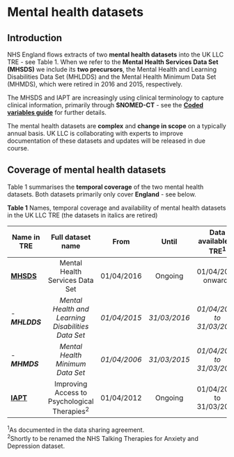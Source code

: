 # Mental health datasets
## Introduction  
NHS England flows extracts of two **mental health datasets** into the UK LLC TRE - see Table 1. When we refer to the **Mental Health Services Data Set (MHSDS)** we include its **two precursors**, the Mental Health and Learning Disabilities Data Set (MHLDDS) and the Mental Health Minimum Data Set (MHMDS), which were retired in 2016 and 2015, respectively.  

The MHSDS and IAPT are increasingly using clinical terminology to capture clinical information, primarily through **SNOMED-CT** - see the [**Coded variables guide**](../Coding/coding_intro.md) for further details.

The mental health datasets are **complex** and **change in scope** on a typically annual basis. UK LLC is collaborating with experts to improve documentation of these datasets and updates will be released in due course.

## Coverage of mental health datasets
Table 1 summarises the **temporal coverage** of the two mental health datasets. Both datasets primarily only cover **England** - see below.  

**Table 1** Names, temporal coverage and availability of mental health datasets in the UK LLC TRE (the datasets in italics are retired)

| **Name in TRE**|**Full dataset name**|**From**|**Until**|**Data available in TRE<sup>1</sup>**|
|---|:---:|:---:|:---:|:---:|
|[**MHSDS**](../Mental%20health%20datasets/MHSDS/MHSDS.md)|Mental Health Services Data Set|01/04/2016|Ongoing|01/04/2016 onwards|
| - ***MHLDDS***|*Mental Health and Learning Disabilities Data Set*|*01/04/2015*|*31/03/2016*|*01/04/2015 to 31/03/2016*|
|  - ***MHMDS***|*Mental Health Minimum Data Set*|*01/04/2006*|*31/03/2015*|*01/04/2006 to 31/03/2015*|
|[**IAPT**](../Mental%20health%20datasets/IAPT/IAPT.ipynb)|Improving Access to Psychological Therapies<sup>2</sup>|01/04/2012|Ongoing|01/04/2012 to 31/03/2023|

<sup>1</sup>As documented in the data sharing agreement.  
<sup>2</sup>Shortly to be renamed the NHS Talking Therapies for Anxiety and Depression dataset.

